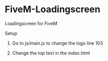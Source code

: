# FiveM-Loadingscreen
Loadingscreen for FiveM


Setup

1. Go to js/main.js to change the logo line 103

2. Change the top text in the index.html
